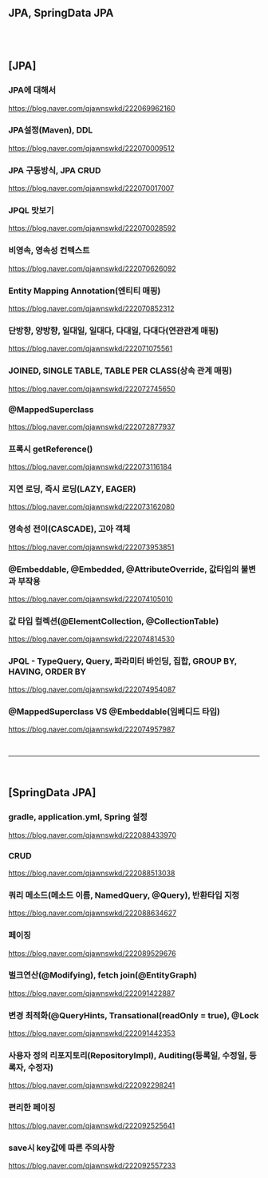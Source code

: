 ## JPA, SpringData JPA
<br><br>

## [JPA]

### JPA에 대해서
https://blog.naver.com/qjawnswkd/222069962160<br>

### JPA설정(Maven), DDL
https://blog.naver.com/qjawnswkd/222070009512<br>

### JPA 구동방식, JPA CRUD
https://blog.naver.com/qjawnswkd/222070017007<br>

### JPQL 맛보기
https://blog.naver.com/qjawnswkd/222070028592<br>

### 비영속,  영속성 컨텍스트
https://blog.naver.com/qjawnswkd/222070626092<br>

### Entity Mapping Annotation(엔티티 매핑)
https://blog.naver.com/qjawnswkd/222070852312<br>

### 단방향, 양방향, 일대일, 일대다, 다대일, 다대다(연관관계 매핑)
https://blog.naver.com/qjawnswkd/222071075561<br>

### JOINED, SINGLE TABLE, TABLE PER CLASS(상속 관계 매핑)
https://blog.naver.com/qjawnswkd/222072745650<br>

### @MappedSuperclass
https://blog.naver.com/qjawnswkd/222072877937<br>

### 프록시 getReference()
https://blog.naver.com/qjawnswkd/222073116184<br>

### 지연 로딩, 즉시 로딩(LAZY, EAGER)
https://blog.naver.com/qjawnswkd/222073162080<br>

### 영속성 전이(CASCADE), 고아 객체
https://blog.naver.com/qjawnswkd/222073953851<br>

### @Embeddable, @Embedded, @AttributeOverride, 값타입의 불변과 부작용
https://blog.naver.com/qjawnswkd/222074105010<br>

### 값 타입 컬렉션(@ElementCollection, @CollectionTable)
https://blog.naver.com/qjawnswkd/222074814530<br>

### JPQL - TypeQuery, Query, 파라미터 바인딩, 집합, GROUP BY, HAVING, ORDER BY
https://blog.naver.com/qjawnswkd/222074954087<br>

### @MappedSuperclass VS @Embeddable(임베디드 타입)
https://blog.naver.com/qjawnswkd/222074957987

<br>

-----

<br>

## [SpringData JPA]

### gradle, application.yml, Spring 설정
https://blog.naver.com/qjawnswkd/222088433970<br>

### CRUD
https://blog.naver.com/qjawnswkd/222088513038<br>

### 쿼리 메소드(메소드 이름, NamedQuery, @Query), 반환타입 지정
https://blog.naver.com/qjawnswkd/222088634627<br>

### 페이징
https://blog.naver.com/qjawnswkd/222089529676<br>

### 벌크연산(@Modifying), fetch join(@EntityGraph)
https://blog.naver.com/qjawnswkd/222091422887<br>

### 변경 최적화(@QueryHints, Transational(readOnly = true), @Lock
https://blog.naver.com/qjawnswkd/222091442353<br>

### 사용자 정의 리포지토리(RepositoryImpl), Auditing(등록일, 수정일, 등록자, 수정자)
https://blog.naver.com/qjawnswkd/222092298241<br>

### 편리한 페이징
https://blog.naver.com/qjawnswkd/222092525641<br>

### save시 key값에 따른 주의사항
https://blog.naver.com/qjawnswkd/222092557233<br>
